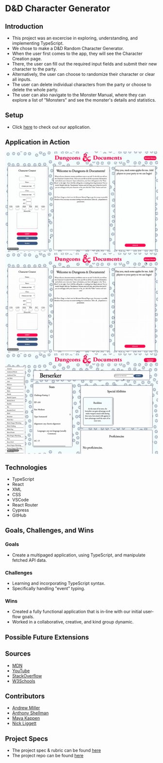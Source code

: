 # D&D Character Generator

## Introduction
  - This project was an excercise in exploring, understanding, and implementing TypeScript.
  - We chose to make a D&D Random Character Generator.
  - When the user first comes to the app, they will see the Character Creation page.
  - There, the user can fill out the required input fields and submit their new character to the party.
  - Alternatively, the user can choose to randomize their character or clear all inputs.
  - The user can delete individual characters from the party or choose to delete the whole party.
  - The user can also navigate to the Monster Manual, where they can explore a list of "Monsters" and see the monster's details and statistics.
  
## Setup
  - Click [here](https://ant-shell.github.io/dnd-stretch-tech/) to check out our application.

## Application in Action
![Building a Party](https://github.com/Ant-Shell/dnd-stretch-tech/blob/b301e287e4f2ad7ff32b6c38a97411f87d7611e3/GIFS/2022-09-19%2015.02.44.gif)
![Viewing the Mhnster Manual](https://github.com/Ant-Shell/dnd-stretch-tech/blob/b301e287e4f2ad7ff32b6c38a97411f87d7611e3/GIFS/2022-09-19%2015.05.01.gif)
![Searching for a Monster](https://github.com/Ant-Shell/dnd-stretch-tech/blob/b301e287e4f2ad7ff32b6c38a97411f87d7611e3/GIFS/2022-09-19%2015.05.37.gif)


## Technologies
  - TypeScript
  - React
  - XML
  - CSS
  - VSCode
  - React Router
  - Cypress
  - GitHub

## Goals, Challenges, and Wins
### Goals
- Create a multipaged application, using TypeScript, and manipulate fetched API data.

### Challenges
- Learning and incorporating TypeScript syntax.
- Specifically handling "event" typing.

### Wins
- Created a fully functional application that is in-line with our initial user-flow goals.
- Worked in a collaborative, creative, and kind group dynamic.

## Possible Future Extensions


## Sources
 - [MDN](http://developer.mozilla.org/en-US/)
 - [YouTube](https://www.youtube.com/)
 - [StackOverflow](https://www.stackoverflow.com/)
 - [W3Schools](https://www.w3schools.com/)
  
## Contributors
  - [Andrew Miller](https://github.com/andrewmiller45)
  - [Anthony Shellman](https://github.com/Ant-Shell)
  - [Maya Kappen](https://github.com/mayakappen)
  - [Nick Liggett](https://github.com/NickLiggett)

## Project Specs
 - The project spec & rubric can be found [here](https://frontend.turing.edu/projects/module-3/stretch.html)
 - The project repo can be found [here](https://github.com/Ant-Shell/dnd-stretch-tech)
